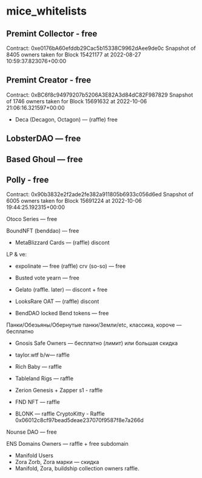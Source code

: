 # mice_whitelists
## Premint Collector - free
Contract: 0xe0176bA60efddb29Cac5b15338C9962dAee9de0c
Snapshot of 8405 owners taken for Block 15421177 at 2022-08-27 10:59:37.823076+00:00
## Premint Creator - free
Contract: 0xBC6f8c94979207b5206A3E82A3d84dC82F987829
Snapshot of 1746 owners taken for Block 15691632 at 2022-10-06 21:06:16.321597+00:00

- Deca (Decagon, Octagon) — (raffle) free

## LobsterDAO — free

## Based Ghoul — free
## Polly - free
Contract: 0x90b3832e2f2ade2fe382a911805b6933c056d6ed
Snapshot of 6005 owners taken for Block 15691224 at 2022-10-06 19:44:25.192315+00:00

Otoco Series — free

BoundNFT (benddao) — free
- MetaBlizzard Cards — (raffle) discont 

LP & ve:
- expolinate — free (raffle)
crv (so-so) — free
- Busted vote yearn — free
- Gelato (raffle. later) — discont + free

- LooksRare OAT — (raffle) discont

- BendDAO locked Bend tokens — free

Панки/Обезьяны/Обернутые панки/Земли/etc, классика, короче — бесплатно

- Gnosis Safe Owners — бесплатно (лимит) или большая скидка

- taylor.wtf b/w— raffle
- Rich Baby — raffle
- Tableland Rigs — raffle
- Zerion Genesis + Zapper s1 - raffle
- FND NFT — raffle
- BLONK — raffle
CryptoKitty - Raffle
0x06012c8cf97bead5deae237070f9587f8e7a266d

Nounse DAO — free

ENS Domains Owners — raffle + free subdomain


- Manifold Users
- Zora Zorb, Zora марки — скидка
- Manifold, Zora, buildship collection owners raffle.